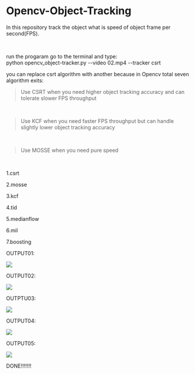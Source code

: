 # Opencv-Object-Tracking
In this repository track the object what is speed of object frame per second(FPS).

<br>

 run the progaram go to the terminal and type:
 <br>
 python opencv_object-tracker.py  --video 02.mp4 --tracker csrt
 <br>
 
you can replace csrt algorithm with another because in Opencv total seven algorithm exits:
<br>

>Use CSRT when you need higher object tracking accuracy and can tolerate slower FPS throughput
<br>

>Use KCF when you need faster FPS throughput but can handle slightly lower object tracking accuracy
<br>

>Use MOSSE when you need pure speed
<br>


1.csrt
<br>

2.mosse
<br>

3.kcf
<br>

4.tid
<br>

5.medianflow
<br>

6.mil
<br>

7.boosting
<br>



 
 



OUTPUT01:

<image src ="output01.png">
  <br>
  
 OUTPUT02:

<image src ="output04.png"> 
  <br>
  
OUTPTU03:

<image src ="output05.png"> 
  <br>
  
 OUTPUT04:

<image src ="output06.png"> 
  <br>
  
  OUTPUT05:

<image src ="output07.png"> 
  
  

 DONE!!!!!!!
  
   
  
  
    
  
